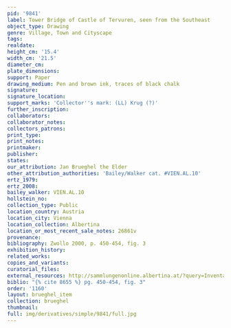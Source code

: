 ```yaml
---
pid: '9841'
label: Tower Bridge of Castle of Tervuren, seen from the Southeast
object_type: Drawing
genre: Village, Town and Cityscape
tags: 
realdate: 
height_cm: '15.4'
width_cm: '21.5'
diameter_cm: 
plate_dimensions: 
support: Paper
drawing_medium: Pen and brown ink, traces of black chalk
signature: 
signature_location: 
support_marks: 'Collector''s mark: (LL) Krug (?)'
further_inscription: 
collaborators: 
collaborator_notes: 
collectors_patrons: 
print_type: 
print_notes: 
printmaker: 
publisher: 
states: 
our_attribution: Jan Brueghel the Elder
other_attribution_authorities: 'Bailey/Walker cat. #VIEN.AL.10'
ertz_1979: 
ertz_2008: 
bailey_walker: VIEN.AL.10
hollstein_no: 
collection_type: Public
location_country: Austria
location_city: Vienna
location_collection: Albertina
location_or_most_recent_sale_notes: 26861v
provenance: 
bibliography: Zwollo 2000, p. 450-454, fig. 3
exhibition_history: 
related_works: 
copies_and_variants: 
curatorial_files: 
external_resources: http://sammlungenonline.albertina.at/?query=Inventarnummer%3D%5B26861v%5D&showtype=record
biblio: "{% cite 8655 %} pg. 450-454, fig. 3"
order: '1160'
layout: brueghel_item
collection: brueghel
thumbnail: 
full: img/derivatives/simple/9841/full.jpg
---
```

